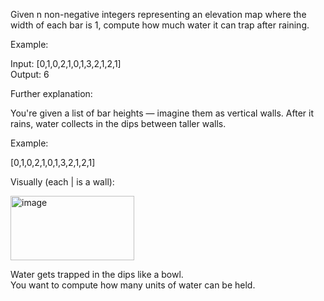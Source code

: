 Given n non-negative integers representing an elevation map where the width of each bar is 1, compute how much water it can trap after raining.  
  
Example:  
  
Input: [0,1,0,2,1,0,1,3,2,1,2,1]  
Output: 6  

Further explanation:  

You're given a list of bar heights — imagine them as vertical walls. After it rains, water collects in the dips between taller walls.  

Example:  

[0,1,0,2,1,0,1,3,2,1,2,1]  

Visually (each | is a wall):

<img width="198" height="103" alt="image" src="https://github.com/user-attachments/assets/a736db99-dceb-4787-b1c7-b91080dfc402" />


Water gets trapped in the dips like a bowl.  
You want to compute how many units of water can be held.
